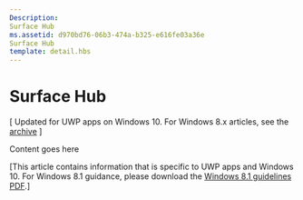 ```yaml
---
Description: 
Surface Hub
ms.assetid: d970bd76-06b3-474a-b325-e616fe03a36e
Surface Hub
template: detail.hbs
---
```


#  Surface Hub


\[ Updated for UWP apps on Windows 10. For Windows 8.x articles, see the [archive](http://go.microsoft.com/fwlink/p/?linkid=619132) \]

Content goes here



\[This article contains information that is specific to UWP apps and Windows 10. For Windows 8.1 guidance, please download the [Windows 8.1 guidelines PDF](https://go.microsoft.com/fwlink/p/?linkid=258743).\]

 

 




<!--HONumber=Mar16_HO1-->
